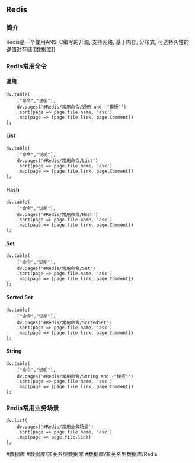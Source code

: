## Redis
### 简介
Redis是一个使用ANSI C编写的开源, 支持网络, 基于内存, 分布式, 可选持久性的键值对存储[[数据库]]

### Redis常用命令
#### 通用
```dataviewjs
dv.table(
	["命令","说明"],
	dv.pages('#Redis/常用命令/通用 and -"模板"')
	.sort(page => page.file.name, 'asc')
	.map(page => [page.file.link, page.Comment])
);
```

#### List
```dataviewjs
dv.table(
	["命令","说明"],
	dv.pages('#Redis/常用命令/List')
	.sort(page => page.file.name, 'asc')
	.map(page => [page.file.link, page.Comment])
);
```

#### Hash
```dataviewjs
dv.table(
	["命令","说明"],
	dv.pages('#Redis/常用命令/Hash')
	.sort(page => page.file.name, 'asc')
	.map(page => [page.file.link, page.Comment])
);
```

#### Set
```dataviewjs
dv.table(
	["命令","说明"],
	dv.pages('#Redis/常用命令/Set')
	.sort(page => page.file.name, 'asc')
	.map(page => [page.file.link, page.Comment])
);
```

#### Sorted Set
```dataviewjs
dv.table(
	["命令","说明"],
	dv.pages('#Redis/常用命令/SortedSet')
	.sort(page => page.file.name, 'asc')
	.map(page => [page.file.link, page.Comment])
);
```

#### String
```dataviewjs
dv.table(
	["命令","说明"],
	dv.pages('#Redis/常用命令/String and -"模板"')
	.sort(page => page.file.name, 'asc')
	.map(page => [page.file.link, page.Comment])
);
```

### Redis常用业务场景
```dataviewjs
dv.list(
	dv.pages('#Redis/常用业务场景')
	.sort(page => page.file.name, 'asc')
	.map(page => page.file.link)
);
```

#数据库 #数据库/非关系型数据库 #数据库/非关系型数据库/Redis